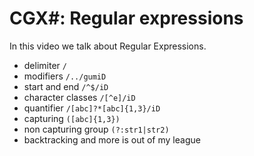 # CGX#: Regular expressions

In this video we talk about Regular Expressions.


 - delimiter `/`
 - modifiers `/../gumiD`
 - start and end `/^$/iD`
 - character classes `/[^e]/iD`
 - quantifier `/[abc]?*[abc]{1,3}/iD`
 - capturing `([abc]{1,3})`
 - non capturing group `(?:str1|str2)`
 - backtracking and more is out of my league
